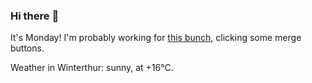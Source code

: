 ### Hi there :wave:

It's Monday! I'm probably working for [this bunch](https://github.com/kohofinancial), clicking some merge buttons.

Weather in Winterthur: sunny, at +16°C.
